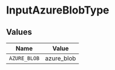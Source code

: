 # InputAzureBlobType


## Values

| Name         | Value        |
| ------------ | ------------ |
| `AZURE_BLOB` | azure_blob   |